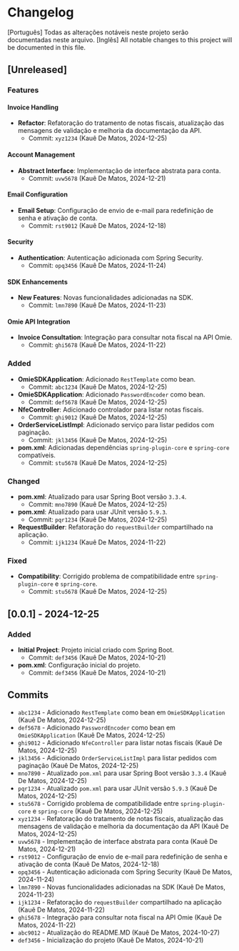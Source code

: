 # Changelog

[Português] Todas as alterações notáveis ​​neste projeto serão documentadas neste arquivo.
[Inglês] All notable changes to this project will be documented in this file.

## [Unreleased]

### Features

#### Invoice Handling
- **Refactor**: Refatoração do tratamento de notas fiscais, atualização das mensagens de validação e melhoria da documentação da API.
  - Commit: `xyz1234` (Kauê De Matos, 2024-12-25)

#### Account Management
- **Abstract Interface**: Implementação de interface abstrata para conta.
  - Commit: `uvw5678` (Kauê De Matos, 2024-12-21)

#### Email Configuration
- **Email Setup**: Configuração de envio de e-mail para redefinição de senha e ativação de conta.
  - Commit: `rst9012` (Kauê De Matos, 2024-12-18)

#### Security
- **Authentication**: Autenticação adicionada com Spring Security.
  - Commit: `opq3456` (Kauê De Matos, 2024-11-24)

#### SDK Enhancements
- **New Features**: Novas funcionalidades adicionadas na SDK.
  - Commit: `lmn7890` (Kauê De Matos, 2024-11-23)

#### Omie API Integration
- **Invoice Consultation**: Integração para consultar nota fiscal na API Omie.
  - Commit: `ghi5678` (Kauê De Matos, 2024-11-22)

### Added
- **OmieSDKApplication**: Adicionado `RestTemplate` como bean.
  - Commit: `abc1234` (Kauê De Matos, 2024-12-25)
- **OmieSDKApplication**: Adicionado `PasswordEncoder` como bean.
  - Commit: `def5678` (Kauê De Matos, 2024-12-25)
- **NfeController**: Adicionado controlador para listar notas fiscais.
  - Commit: `ghi9012` (Kauê De Matos, 2024-12-25)
- **OrderServiceListImpl**: Adicionado serviço para listar pedidos com paginação.
  - Commit: `jkl3456` (Kauê De Matos, 2024-12-25)
- **pom.xml**: Adicionadas dependências `spring-plugin-core` e `spring-core` compatíveis.
  - Commit: `stu5678` (Kauê De Matos, 2024-12-25)

### Changed
- **pom.xml**: Atualizado para usar Spring Boot versão `3.3.4`.
  - Commit: `mno7890` (Kauê De Matos, 2024-12-25)
- **pom.xml**: Atualizado para usar JUnit versão `5.9.3`.
  - Commit: `pqr1234` (Kauê De Matos, 2024-12-25)
- **RequestBuilder**: Refatoração do `requestBuilder` compartilhado na aplicação.
  - Commit: `ijk1234` (Kauê De Matos, 2024-11-22)

### Fixed
- **Compatibility**: Corrigido problema de compatibilidade entre `spring-plugin-core` e `spring-core`.
  - Commit: `stu5678` (Kauê De Matos, 2024-12-25)

## [0.0.1] - 2024-12-25
### Added
- **Initial Project**: Projeto inicial criado com Spring Boot.
  - Commit: `def3456` (Kauê De Matos, 2024-10-21)
- **pom.xml**: Configuração inicial do projeto.
  - Commit: `def3456` (Kauê De Matos, 2024-10-21)

## Commits
- `abc1234` - Adicionado `RestTemplate` como bean em `OmieSDKApplication` (Kauê De Matos, 2024-12-25)
- `def5678` - Adicionado `PasswordEncoder` como bean em `OmieSDKApplication` (Kauê De Matos, 2024-12-25)
- `ghi9012` - Adicionado `NfeController` para listar notas fiscais (Kauê De Matos, 2024-12-25)
- `jkl3456` - Adicionado `OrderServiceListImpl` para listar pedidos com paginação (Kauê De Matos, 2024-12-25)
- `mno7890` - Atualizado `pom.xml` para usar Spring Boot versão `3.3.4` (Kauê De Matos, 2024-12-25)
- `pqr1234` - Atualizado `pom.xml` para usar JUnit versão `5.9.3` (Kauê De Matos, 2024-12-25)
- `stu5678` - Corrigido problema de compatibilidade entre `spring-plugin-core` e `spring-core` (Kauê De Matos, 2024-12-25)
- `xyz1234` - Refatoração do tratamento de notas fiscais, atualização das mensagens de validação e melhoria da documentação da API (Kauê De Matos, 2024-12-25)
- `uvw5678` - Implementação de interface abstrata para conta (Kauê De Matos, 2024-12-21)
- `rst9012` - Configuração de envio de e-mail para redefinição de senha e ativação de conta (Kauê De Matos, 2024-12-18)
- `opq3456` - Autenticação adicionada com Spring Security (Kauê De Matos, 2024-11-24)
- `lmn7890` - Novas funcionalidades adicionadas na SDK (Kauê De Matos, 2024-11-23)
- `ijk1234` - Refatoração do `requestBuilder` compartilhado na aplicação (Kauê De Matos, 2024-11-22)
- `ghi5678` - Integração para consultar nota fiscal na API Omie (Kauê De Matos, 2024-11-22)
- `abc9012` - Atualização do README.MD (Kauê De Matos, 2024-10-27)
- `def3456` - Inicialização do projeto (Kauê De Matos, 2024-10-21)
